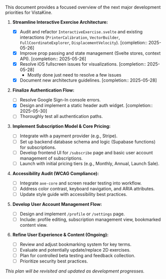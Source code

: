 This document provides a focused overview of the next major development priorities for VistaKine.

1.  **Streamline Interactive Exercise Architecture:**

    - [x] Audit and refactor `InteractiveExercise.svelte` and existing interactions (`PrinterCalibration`, `VectorBuilder`, `FullCoordinateExplorer`, `DisplacementVelocity`).  [completion:: 2025-05-26]
    - [x] Improve prop passing and state management (Svelte stores, context API).  [completion:: 2025-05-26]
    - [x] Resolve iOS fullscreen issues for visualizations.  [completion:: 2025-05-28]
        - Mostly done just need to resolve a few issues
    - [x] Document new architecture guidelines.  [completion:: 2025-05-28]

2.  **Finalize Authentication Flow:**

    - [ ] Resolve Google Sign-In console errors.
    - [x] Design and implement a static header auth widget.  [completion:: 2025-05-30]
    - [ ] Thoroughly test all authentication paths.

3.  **Implement Subscription Model & Core Pricing:**

    - [ ] Integrate with a payment provider (e.g., Stripe).
    - [ ] Set up backend database schema and logic (Supabase functions) for subscriptions.
    - [ ] Develop frontend UI for `/subscribe` page and basic user account management of subscriptions.
    - [ ] Launch with initial pricing tiers (e.g., Monthly, Annual, Launch Sale).

4.  **Accessibility Audit (WCAG Compliance):**

    - [ ] Integrate `axe-core` and screen reader testing into workflow.
    - [ ] Address color contrast, keyboard navigation, and ARIA attributes.
    - [ ] Update style guide with accessibility best practices.

5.  **Develop User Account Management Flow:**

    - [ ] Design and implement `/profile` or `/settings` page.
    - [ ] Include: profile editing, subscription management view, bookmarked content view.

6.  **Refine User Experience & Content (Ongoing):**
    - [ ] Review and adjust bookmarking system for key terms.
    - [ ] Evaluate and potentially update/replace 2D exercises.
    - [ ] Plan for controlled beta testing and feedback collection.
    - [ ] Prioritize security best practices.

_This plan will be revisited and updated as development progresses._

